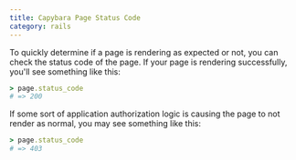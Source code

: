 ```yaml
--- 
title: Capybara Page Status Code
category: rails
---
```


To quickly determine if a page is rendering as expected or not, you can
check the status code of the page. If your page is rendering successfully,
you'll see something like this:

```ruby
> page.status_code
# => 200
```

If some sort of application authorization logic is causing the page to not
render as normal, you may see something like this:

```ruby
> page.status_code
# => 403
```
